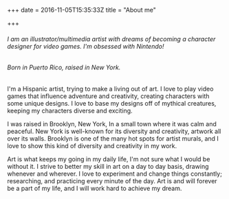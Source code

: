 +++
date = 2016-11-05T15:35:33Z
title = "About me"

+++
###### I am an illustrator/multimedia artist with dreams of becoming a character designer for video games. I'm obsessed with Nintendo!

###### Born in Puerto Rico, raised in New York.

I'm a Hispanic artist, trying to make a living out of art. I love to play video games that influence adventure and creativity, creating characters with some unique designs. I love to base my designs off of mythical creatures, keeping my characters diverse and exciting.

I was raised in Brooklyn, New York, In a small town where it was calm and peaceful. New York is well-known for its diversity and creativity, artwork all over its walls. Brooklyn is one of the many hot spots for artist murals, and I love to show this kind of diversity and creativity in my work.

Art is what keeps my going in my daily life, I'm not sure what I would be without it. I strive to better my skill in art on a day to day basis, drawing whenever and wherever. I love to experiment and change things constantly; researching, and practicing every minute of the day. Art is and will forever be a part of my life, and I will work hard to achieve my dream.
